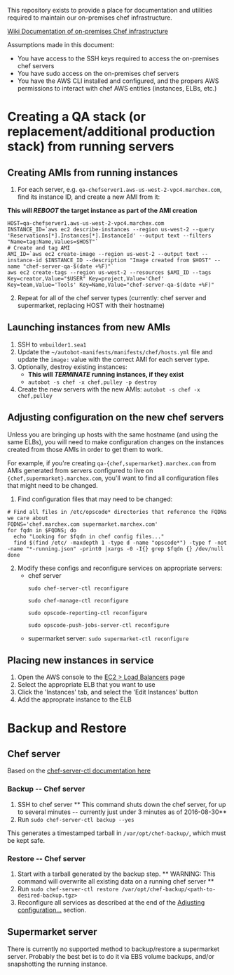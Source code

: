 
This repository exists to provide a place for documentation and utilities required to maintain our on-premises chef infrastructure.

[Wiki Documentation of on-premises Chef infrastructure](http://wiki.marchex.com/index.php/On-Premises_Chef_Server)


Assumptions made in this document:
* You have access to the SSH keys required to access the on-premises chef servers
* You have sudo access on the on-premises chef servers
* You have the AWS CLI installed and configured, and the propers AWS permissions to interact with chef AWS entities (instances, ELBs, etc.)

# Creating a QA stack (or replacement/additional production stack) from running servers

## Creating AMIs from running instances

1. For each server, e.g. `qa-chefserver1.aws-us-west-2-vpc4.marchex.com`, find its instance ID, and create a new AMI from it:

**This will _REBOOT_ the target instance as part of the AMI creation**
```
HOST=qa-chefserver1.aws-us-west-2-vpc4.marchex.com
INSTANCE_ID=`aws ec2 describe-instances --region us-west-2 --query 'Reservations[*].Instances[*].InstanceId' --output text --filters "Name=tag:Name,Values=$HOST"`
# Create and tag AMI
AMI_ID=`aws ec2 create-image --region us-west-2 --output text --instance-id $INSTANCE_ID --description "Image created from $HOST" --name "chef-server-qa-$(date +%F)"`
aws ec2 create-tags --region us-west-2 --resources $AMI_ID --tags Key=creator,Value="$USER" Key=project,Value='Chef' Key=team,Value='Tools' Key=Name,Value="chef-server-qa-$(date +%F)"
```

2. Repeat for all of the chef server types (currently: chef server and supermarket, replacing HOST with their hostname)

## Launching instances from new AMIs

1. SSH to `vmbuilder1.sea1`
2. Update the `~/autobot-manifests/manifests/chef/hosts.yml` file and update the `image:` value with the correct AMI for each server type.
3. Optionally, destroy existing instances:
    * **This will _TERMINATE_ running instances, if they exist**
    * `autobot -s chef -x chef,pulley -p destroy`
4. Create the new servers with the new AMIs: `autobot -s chef -x chef,pulley`

## Adjusting configuration on the new chef servers

Unless you are bringing up hosts with the same hostname (and using the same ELBs), you will need to make configuration changes on the instances created from those AMIs in order to get them to work.

For example, if you're creating `qa-{chef,supermarket}.marchex.com` from AMIs generated from servers configured to live on `{chef,supermarket}.marchex.com`, you'll want to find all configuration files that might need to be changed.

1. Find configuration files that may need to be changed:
```
# Find all files in /etc/opscode* directories that reference the FQDNs we care about
FQDNS='chef.marchex.com supermarket.marchex.com'
for fqdn in $FQDNS; do
  echo "Looking for $fqdn in chef config files..."
  find $(find /etc/ -maxdepth 1 -type d -name "opscode*") -type f -not -name "*-running.json" -print0 |xargs -0 -I{} grep $fqdn {} /dev/null
done
```
2. Modify these configs and reconfigure services on appropriate servers:
    * chef server
      ```
      sudo chef-server-ctl reconfigure

      sudo chef-manage-ctl reconfigure

      sudo opscode-reporting-ctl reconfigure

      sudo opscode-push-jobs-server-ctl reconfigure
      ```
    * supermarket server: `sudo supermarket-ctl reconfigure`

## Placing new instances in service

1. Open the AWS console to the [EC2 > Load Balancers](https://us-west-2.console.aws.amazon.com/ec2/v2/home?region=us-west-2#LoadBalancers:) page
2. Select the appropriate ELB that you want to use
3. Click the 'Instances' tab, and select the 'Edit Instances' button
4. Add the approprate instance to the ELB

# Backup and Restore

## Chef server

Based on the [chef-server-ctl documentation here](https://docs.chef.io/server_backup_restore.html#chef-server-ctl)

### Backup -- Chef server
1. SSH to chef server
** This command shuts down the chef server, for up to several minutes -- currently just under 3 minutes as of 2016-08-30**
2. Run `sudo chef-server-ctl backup --yes`

This generates a timestamped tarball in `/var/opt/chef-backup/`, which must be kept safe.

### Restore -- Chef server

1. Start with a tarball generated by the backup step.
** WARNING: This command will overwrite all existing data on a running chef server **
2. Run `sudo chef-server-ctl restore /var/opt/chef-backup/<path-to-desired-backup.tgz>`
3. Reconfigure all services as described at the end of the [Adjusting configuration...](#adjusting-configuration-on-the-new-chef-servers) section.

## Supermarket server

There is currently no supported method to backup/restore a supermarket server. Probably the best bet is to do it via EBS volume backups, and/or snapshotting the running instance.
